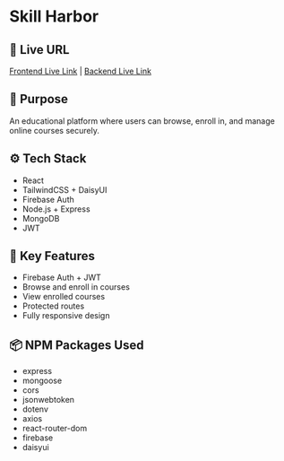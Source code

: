# Skill Harbor

## 🔗 Live URL
[Frontend Live Link](#) | [Backend Live Link](#)

## 🎯 Purpose
An educational platform where users can browse, enroll in, and manage online courses securely.

## ⚙️ Tech Stack
- React
- TailwindCSS + DaisyUI
- Firebase Auth
- Node.js + Express
- MongoDB
- JWT

## 🌟 Key Features
- Firebase Auth + JWT
- Browse and enroll in courses
- View enrolled courses
- Protected routes
- Fully responsive design

## 📦 NPM Packages Used
- express
- mongoose
- cors
- jsonwebtoken
- dotenv
- axios
- react-router-dom
- firebase
- daisyui
